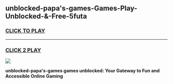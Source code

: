 
## unblocked-papa's-games-Games-Play-Unblocked-&-Free-5futa
<h3>
<a href="https://premium76.site?title=unblocked-papa's-games&ref=24A">CLICK TO PLAY</a></h3>
<hr>

<h3>
<a href="https://premium76.site?title=unblocked-papa's-games&ref=24A">CLICK 2 PLAY</a>
  
</h3>

<a href="https://premium76.site?title=unblocked-papa's-games&ref=24A"><img src="https://clearcache.store/games.png"></a>


**unblocked-papa's-games games unblocked: Your Gateway to Fun and Accessible Online Gaming**
